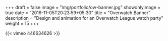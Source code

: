 +++
draft = false
image = "img/portfolio/ow-banner.jpg"
showonlyimage = true
date = "2016-11-05T20:23:59+05:30"
title = "Overwatch Banner"
description = "Design and animation for an Overwatch League watch party"
weight = 15
+++

{{< vimeo 446634626 >}}
